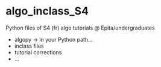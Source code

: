 # algo_inclass_S4

Python files of S4 (fr) algo tutorials @ Epita/undergraduates

* algopy -> in your Python path...
* inclass files
* tutorial corrections
* ...
